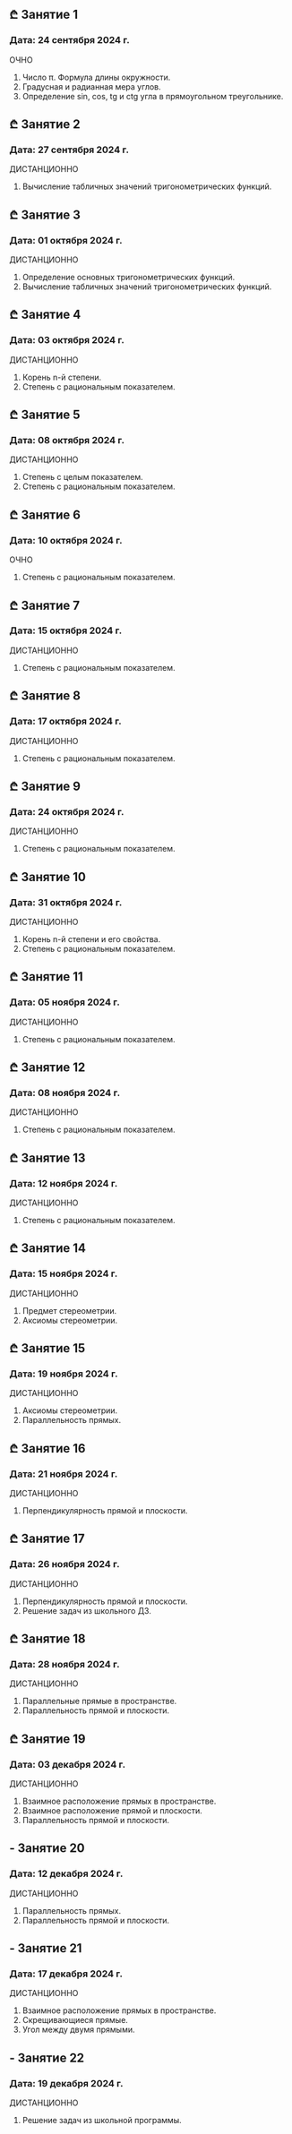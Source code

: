 ## ₾ Занятие 1
### Дата: 24 сентября 2024 г.
ОЧНО
1. Число π. Формула длины окружности.
1. Градусная и радианная мера углов.
1. Определение sin, cos, tg и ctg угла в прямоугольном треугольнике.

## ₾ Занятие 2
### Дата: 27 сентября 2024 г.
ДИСТАНЦИОННО
1. Вычисление табличных значений тригонометрических функций.

## ₾ Занятие 3
### Дата: 01 октября 2024 г.
ДИСТАНЦИОННО
1. Определение основных тригонометрических функций.
1. Вычисление табличных значений тригонометрических функций.

## ₾ Занятие 4
### Дата: 03 октября 2024 г.
ДИСТАНЦИОННО
1. Корень n-й степени.
1. Степень с рациональным показателем.

## ₾ Занятие 5
### Дата: 08 октября 2024 г.
ДИСТАНЦИОННО
1. Степень с целым показателем.
1. Степень с рациональным показателем.

## ₾ Занятие 6
### Дата: 10 октября 2024 г.
ОЧНО
1. Степень с рациональным показателем.

## ₾ Занятие 7
### Дата: 15 октября 2024 г.
ДИСТАНЦИОННО
1. Степень с рациональным показателем.

## ₾ Занятие 8
### Дата: 17 октября 2024 г.
ДИСТАНЦИОННО
1. Степень с рациональным показателем.

## ₾ Занятие 9
### Дата: 24 октября 2024 г.
ДИСТАНЦИОННО
1. Степень с рациональным показателем.

## ₾ Занятие 10
### Дата: 31 октября 2024 г.
ДИСТАНЦИОННО
1. Корень n-й степени и его свойства.
1. Степень с рациональным показателем.

## ₾ Занятие 11
### Дата: 05 ноября 2024 г.
ДИСТАНЦИОННО
1. Степень с рациональным показателем.

## ₾ Занятие 12
### Дата: 08 ноября 2024 г.
ДИСТАНЦИОННО
1. Степень с рациональным показателем.

## ₾ Занятие 13
### Дата: 12 ноября 2024 г.
ДИСТАНЦИОННО
1. Степень с рациональным показателем.

## ₾ Занятие 14
### Дата: 15 ноября 2024 г.
ДИСТАНЦИОННО
1. Предмет стереометрии.
1. Аксиомы стереометрии.

## ₾ Занятие 15
### Дата: 19 ноября 2024 г.
ДИСТАНЦИОННО
1. Аксиомы стереометрии.
1. Параллельность прямых.

## ₾ Занятие 16
### Дата: 21 ноября 2024 г.
ДИСТАНЦИОННО
1. Перпендикулярность прямой и плоскости.

## ₾ Занятие 17
### Дата: 26 ноября 2024 г.
ДИСТАНЦИОННО
1. Перпендикулярность прямой и плоскости.
1. Решение задач из школьного ДЗ.

## ₾ Занятие 18
### Дата: 28 ноября 2024 г.
ДИСТАНЦИОННО
1. Параллельные прямые в пространстве.
1. Параллельность прямой и плоскости.

## ₾ Занятие 19
### Дата: 03 декабря 2024 г.
ДИСТАНЦИОННО
1. Взаимное расположение прямых в пространстве.
1. Взаимное расположение прямой и плоскости.
1. Параллельность прямой и плоскости.

## - Занятие 20
### Дата: 12 декабря 2024 г.
ДИСТАНЦИОННО
1. Параллельность прямых.
1. Параллельность прямой и плоскости.

## - Занятие 21
### Дата: 17 декабря 2024 г.
ДИСТАНЦИОННО
1. Взаимное расположение прямых в пространстве.
1. Скрещивающиеся прямые.
1. Угол между двумя прямыми.

## - Занятие 22
### Дата: 19 декабря 2024 г.
ДИСТАНЦИОННО
1. Решение задач из школьной программы.
